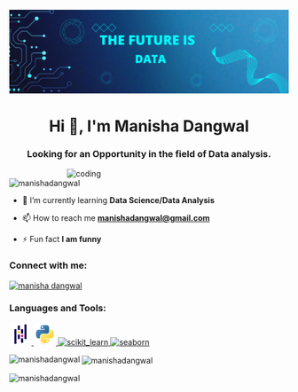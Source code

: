 ![logo](https://github.com/manishadangwal/manishadangwal/blob/main/Blue%20Tosca%20Geometric%20Technology%20Linkedln%20Banner.png)
<h1 align="center">Hi 👋, I'm Manisha Dangwal</h1>
<h3 align="center">Looking for an Opportunity in the field of Data analysis.</h3>

<img align="right" alt="coding" width="400" src= "https://i.pinimg.com/originals/e7/26/c7/e726c74ac081eed50feee1433d12c998.gif">

<p align="left"> <img src="https://komarev.com/ghpvc/?username=manishadangwal&label=Profile%20views&color=0e75b6&style=flat" alt="manishadangwal" /> </p>

- 🌱 I’m currently learning **Data Science/Data Analysis**

- 📫 How to reach me **manishadangwal@gmail.com**

- ⚡ Fun fact **I am funny**

<h3 align="left">Connect with me:</h3>
<p align="left">
<a href="https://linkedin.com/in/manisha dangwal" target="blank"><img align="center" src="https://raw.githubusercontent.com/rahuldkjain/github-profile-readme-generator/master/src/images/icons/Social/linked-in-alt.svg" alt="manisha dangwal" height="30" width="40" /></a>
</p>

<h3 align="left">Languages and Tools:</h3>
<p align="left"> <a href="https://pandas.pydata.org/" target="_blank" rel="noreferrer"> <img src="https://raw.githubusercontent.com/devicons/devicon/2ae2a900d2f041da66e950e4d48052658d850630/icons/pandas/pandas-original.svg" alt="pandas" width="40" height="40"/> </a> <a href="https://www.python.org" target="_blank" rel="noreferrer"> <img src="https://raw.githubusercontent.com/devicons/devicon/master/icons/python/python-original.svg" alt="python" width="40" height="40"/> </a> <a href="https://scikit-learn.org/" target="_blank" rel="noreferrer"> <img src="https://upload.wikimedia.org/wikipedia/commons/0/05/Scikit_learn_logo_small.svg" alt="scikit_learn" width="40" height="40"/> </a> <a href="https://seaborn.pydata.org/" target="_blank" rel="noreferrer"> <img src="https://seaborn.pydata.org/_images/logo-mark-lightbg.svg" alt="seaborn" width="40" height="40"/> </a> </p>

<p><img align="left" src="https://github-readme-stats.vercel.app/api/top-langs?username=manishadangwal&show_icons=true&locale=en&layout=compact" alt="manishadangwal" /></p>

<p>&nbsp;<img align="center" src="https://github-readme-stats.vercel.app/api?username=manishadangwal&show_icons=true&locale=en" alt="manishadangwal" /></p>

<p><img align="center" src="https://github-readme-streak-stats.herokuapp.com/?user=manishadangwal&" alt="manishadangwal" /></p>
